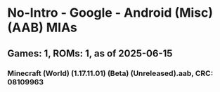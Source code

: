 # No-Intro - Google - Android (Misc) (AAB) MIAs
## Games: 1, ROMs: 1, as of 2025-06-15

### Minecraft (World) (1.17.11.01) (Beta) (Unreleased).aab, CRC: 08109963
